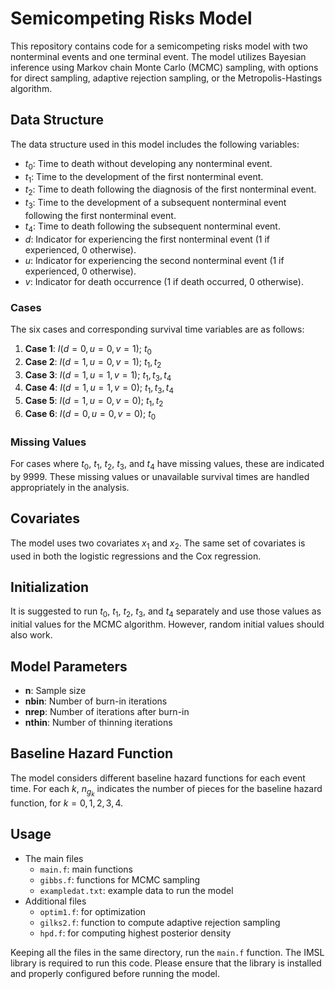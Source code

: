 # Semicompeting Risks Model

This repository contains code for a semicompeting risks model with two nonterminal 
events and one terminal event. The model utilizes Bayesian inference using Markov chain 
Monte Carlo (MCMC) sampling, with options for direct sampling, adaptive rejection sampling, 
or the Metropolis-Hastings algorithm.

## Data Structure

The data structure used in this model includes the following variables:

- $t_0$: Time to death without developing any nonterminal event.
- $t_1$: Time to the development of the first nonterminal event.
- $t_2$: Time to death following the diagnosis of the first nonterminal event.
- $t_3$: Time to the development of a subsequent nonterminal event following the first nonterminal event.
- $t_4$: Time to death following the subsequent nonterminal event.
- $d$: Indicator for experiencing the first nonterminal event (1 if experienced, 0 otherwise).
- $u$: Indicator for experiencing the second nonterminal event (1 if experienced, 0 otherwise).
- $v$: Indicator for death occurrence (1 if death occurred, 0 otherwise).

### Cases

The six cases and corresponding survival time variables are as follows:

1. **Case 1**: $I(d=0, u=0, v=1)$; $t_0$
2. **Case 2**: $I(d=1, u=0, v=1)$; $t_1, t_2$
3. **Case 3**: $I(d=1, u=1, v=1)$; $t_1, t_3, t_4$
4. **Case 4**: $I(d=1, u=1, v=0)$; $t_1, t_3, t_4$
5. **Case 5**: $I(d=1, u=0, v=0)$; $t_1, t_2$
6. **Case 6**: $I(d=0, u=0, v=0)$; $t_0$

### Missing Values

For cases where $t_0$, $t_1$, $t_2$, $t_3$, and $t_4$ have missing values, these are indicated by 9999.
 These missing values or unavailable survival times are handled appropriately in the analysis.

## Covariates

The model uses two covariates $x_1$ and $x_2$. The same set of covariates is used in both the 
logistic regressions and the Cox regression.

## Initialization

It is suggested to run $t_0$, $t_1$, $t_2$, $t_3$, and $t_4$ separately and use those values as initial values 
for the MCMC algorithm. However, random initial values should also work.

## Model Parameters

- **n**: Sample size
- **nbin**: Number of burn-in iterations
- **nrep**: Number of iterations after burn-in
- **nthin**: Number of thinning iterations

## Baseline Hazard Function

The model considers different baseline hazard functions for each event time. 
For each $k$, $n_{g_k}$ indicates the number of pieces for the baseline hazard function, for $k=0, 1, 2, 3, 4$.

## Usage

- The main files
  + `main.f`: main functions
  + `gibbs.f`: functions for MCMC sampling
  + `exampledat.txt`: example data to run the model
- Additional files
  + `optim1.f`: for optimization
  + `gilks2.f`: function to compute adaptive rejection sampling
  + `hpd.f`: for computing highest posterior density
  
Keeping all the files in the same directory, run the `main.f` function. 
The IMSL library is required to run this code. Please ensure that the library is installed and properly 
configured before running the model.


